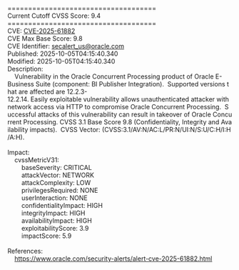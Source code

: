 ====================================<br>Current&nbsp;Cutoff&nbsp;CVSS&nbsp;Score:&nbsp;9.4<br>====================================<br>CVE:&nbsp;<a href="https://nvd.nist.gov/vuln/detail/CVE-2025-61882">CVE-2025-61882</a><br>CVE&nbsp;Max&nbsp;Base&nbsp;Score:&nbsp;9.8<br>CVE&nbsp;Identifier:&nbsp;secalert_us@oracle.com<br>Published:&nbsp;2025-10-05T04:15:40.340<br>Modified:&nbsp;2025-10-05T04:15:40.340<br>Description:&nbsp;<br>&nbsp;&nbsp;&nbsp;&nbsp;Vulnerability&nbsp;in&nbsp;the&nbsp;Oracle&nbsp;Concurrent&nbsp;Processing&nbsp;product&nbsp;of&nbsp;Oracle&nbsp;E-Business&nbsp;Suite&nbsp;(component:&nbsp;BI&nbsp;Publisher&nbsp;Integration).&nbsp;&nbsp;Supported&nbsp;versions&nbsp;that&nbsp;are&nbsp;affected&nbsp;are&nbsp;12.2.3-12.2.14.&nbsp;Easily&nbsp;exploitable&nbsp;vulnerability&nbsp;allows&nbsp;unauthenticated&nbsp;attacker&nbsp;with&nbsp;network&nbsp;access&nbsp;via&nbsp;HTTP&nbsp;to&nbsp;compromise&nbsp;Oracle&nbsp;Concurrent&nbsp;Processing.&nbsp;&nbsp;Successful&nbsp;attacks&nbsp;of&nbsp;this&nbsp;vulnerability&nbsp;can&nbsp;result&nbsp;in&nbsp;takeover&nbsp;of&nbsp;Oracle&nbsp;Concurrent&nbsp;Processing.&nbsp;CVSS&nbsp;3.1&nbsp;Base&nbsp;Score&nbsp;9.8&nbsp;(Confidentiality,&nbsp;Integrity&nbsp;and&nbsp;Availability&nbsp;impacts).&nbsp;&nbsp;CVSS&nbsp;Vector:&nbsp;(CVSS:3.1/AV:N/AC:L/PR:N/UI:N/S:U/C:H/I:H/A:H).<br><br>Impact:<br>&nbsp;&nbsp;&nbsp;&nbsp;cvssMetricV31:<br>&nbsp;&nbsp;&nbsp;&nbsp;&nbsp;&nbsp;&nbsp;&nbsp;baseSeverity:&nbsp;CRITICAL<br>&nbsp;&nbsp;&nbsp;&nbsp;&nbsp;&nbsp;&nbsp;&nbsp;attackVector:&nbsp;NETWORK<br>&nbsp;&nbsp;&nbsp;&nbsp;&nbsp;&nbsp;&nbsp;&nbsp;attackComplexity:&nbsp;LOW<br>&nbsp;&nbsp;&nbsp;&nbsp;&nbsp;&nbsp;&nbsp;&nbsp;privilegesRequired:&nbsp;NONE<br>&nbsp;&nbsp;&nbsp;&nbsp;&nbsp;&nbsp;&nbsp;&nbsp;userInteraction:&nbsp;NONE<br>&nbsp;&nbsp;&nbsp;&nbsp;&nbsp;&nbsp;&nbsp;&nbsp;confidentialityImpact:&nbsp;HIGH<br>&nbsp;&nbsp;&nbsp;&nbsp;&nbsp;&nbsp;&nbsp;&nbsp;integrityImpact:&nbsp;HIGH<br>&nbsp;&nbsp;&nbsp;&nbsp;&nbsp;&nbsp;&nbsp;&nbsp;availabilityImpact:&nbsp;HIGH<br>&nbsp;&nbsp;&nbsp;&nbsp;&nbsp;&nbsp;&nbsp;&nbsp;exploitabilityScore:&nbsp;3.9<br>&nbsp;&nbsp;&nbsp;&nbsp;&nbsp;&nbsp;&nbsp;&nbsp;impactScore:&nbsp;5.9<br><br>References:&nbsp;<br>&nbsp;&nbsp;&nbsp;&nbsp;https://www.oracle.com/security-alerts/alert-cve-2025-61882.html